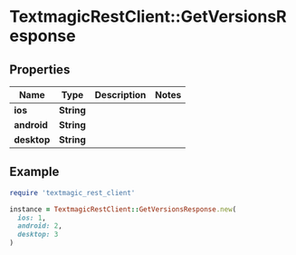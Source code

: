 # TextmagicRestClient::GetVersionsResponse

## Properties

| Name | Type | Description | Notes |
| ---- | ---- | ----------- | ----- |
| **ios** | **String** |  |  |
| **android** | **String** |  |  |
| **desktop** | **String** |  |  |

## Example

```ruby
require 'textmagic_rest_client'

instance = TextmagicRestClient::GetVersionsResponse.new(
  ios: 1,
  android: 2,
  desktop: 3
)
```

